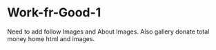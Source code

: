 # Work-fr-Good-1
Need to add follow Images and About Images.
Also gallery donate total money home html and images.
